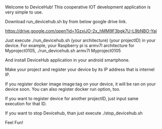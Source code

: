 Welcome to DeviceHub!
This cooperative IOT development application is very simple to use.

Download run_devicehub.sh by from below google drive link.

https://drive.google.com/open?id=1GzxiJO-2x_hMM9F3bgk7U-L9bNBO-Yai

Just execute ./run_devicehub.sh (your architecture) (your projectID) in your device.
For example, your Raspberry pi is armv7l architecture for Myproject0105,
./run_devicehub.sh armv7l Myproject0105

And install DeviceHub application in your android smartphone.

Make your project and register your device by its IP address that is internel IP.

If you register docker image image:tag on your device, it will be ran on your device soon.
You can also register docker run option, too.

If you want to register device for another projectID, just input same execution for that ID.

If you want to stop Devicehub, than just execute ./stop_devicehub.sh

Feel Fun!
